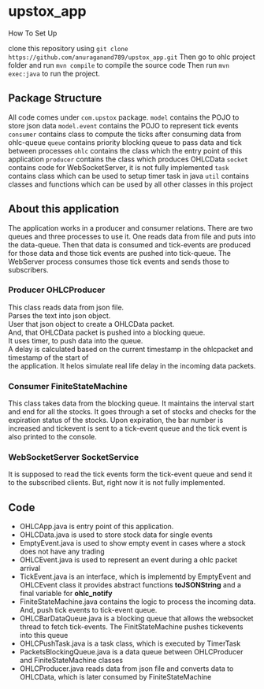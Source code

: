 # upstox_app

How To Set Up

clone this repository using `git clone https://github.com/anuraganand789/upstox_app.git` 
Then go to ohlc project folder and run `mvn compile` to compile the source code
Then run `mvn exec:java` to run the project.

Package Structure
-----------------
All code comes under `com.upstox` package. 
`model` contains the POJO to store json data
`model.event` contains the POJO to represent tick events
`consumer` contains class to compute the ticks after consuming data from ohlc-queue
`queue` contains priority blocking queue to pass data and tick between processes
`ohlc`  contains the class which the entry point of this application
`producer` contains the class which produces OHLCData
`socket` contains code for WebSocketServer, it is not fully implemented
`task`   contains class which can be used to setup timer task in java
`util`   contains classes and functions which can be used by all other classes in this project


About this application
-----------------------

The application works in a producer and consumer relations.
There are two queues and three processes to use it.
One reads data from file and puts into the data-queue.
Then that data is consumed and tick-events are produced for those data and those tick events are pushed into 
tick-queue.
The WebServer process consumes those tick events and sends those to subscribers.

### Producer OHLCProducer

This class reads data from json file.  
Parses the text into json object.  
User that json object to create a OHLCData packet.  
And, that OHLCData packet is pushed into a blocking queue.  
It uses timer, to push data into the queue.  
A delay is calculated based on the current timestamp in the ohlcpacket and timestamp of the start of  
the application. It helos simulate real life delay in the incoming data packets.

### Consumer FiniteStateMachine

This class takes data from the blocking queue.
It maintains the interval start and end for all the stocks.
It goes through a set of stocks and checks for the expiration status of the stocks.
Upon expiration, the bar number is increased and tickevent is sent to a tick-event queue and the tick event is also printed to the console.

### WebSocketServer SocketService
It is supposed to read the tick events form the tick-event queue and send it to the subscribed clients.
But, right now it is not fully implemented.

## Code 
- OHLCApp.java is entry point of this application.
- OHLCData.java is used to store stock data for single events
- EmptyEvent.java is used to show empty event in cases where a stock does not have any trading
- OHLCEvent.java is used to represent an event during a ohlc packet arrival 
- TickEvent.java is an interface, which is implementd by EmptyEvent and OHLCEvent class it provides abstract functions **toJSONString** and a final variable for **ohlc_notify**
- FiniteStateMachine.java contains the logic to process the incoming data. And, push tick events to tick-event queue.
- OHLCBarDataQueue.java is a blocking queue that allows the websocket thread to fetch tick-events. The FinitStateMachine pushes tickevents into this queue
- OHLCPushTask.java is a task class, which is executed by TimerTask
- PacketsBlockingQueue.java is a data queue between OHLCProducer and FiniteStateMachine classes
- OHLCProducer.java reads data from json file and converts data to OHLCData, which is later consumed by FiniteStateMachine





